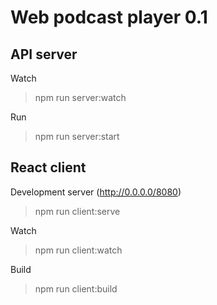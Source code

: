 # Web podcast player 0.1

## API server
Watch
> npm run server:watch  

Run
> npm run server:start


## React client
Development server (​http://0.0.0.0/8080)  
> npm run client:serve  

Watch  
> npm run client:watch  

Build  
> npm run client:build  
